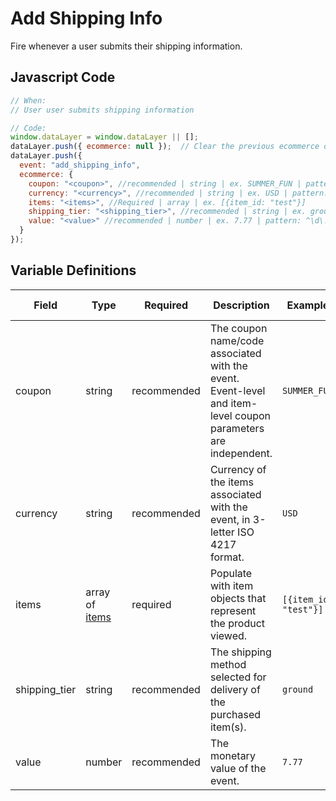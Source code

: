 # Add Shipping Info

Fire whenever a user submits their shipping information.

## Javascript Code

```js
// When:
// User user submits shipping information

// Code:
window.dataLayer = window.dataLayer || [];
dataLayer.push({ ecommerce: null });  // Clear the previous ecommerce object.
dataLayer.push({
  event: "add_shipping_info",
  ecommerce: {
    coupon: "<coupon>", //recommended | string | ex. SUMMER_FUN | pattern: ^[A-Za-z0-9_]+$
    currency: "<currency>", //recommended | string | ex. USD | pattern: ^[A-Z]{3}$ | min. 3, max. 3
    items: "<items>", //Required | array | ex. [{item_id: "test"}]	
    shipping_tier: "<shipping_tier>", //recommended | string | ex. ground | pattern: ^[a-z_]+$
    value: "<value>" //recommended | number | ex. 7.77 | pattern: ^\d\.\d\d$	 | min. 0.00
  }
});
```

## Variable Definitions

|Field|Type|Required|Description|Example|Pattern|Min Length|Max Length|Minimum|Maximum|Multiple Of|
| --- | --- | --- | --- | --- | --- | --- | --- | --- | --- | --- |
|coupon|string|recommended|The coupon name/code associated with the event. Event-level and item-level coupon parameters are independent.|`SUMMER_FUN`|`^[A-Za-z0-9_]+$`
|currency|string|recommended|Currency of the items associated with the event, in 3-letter ISO 4217 format.|`USD`|`^[A-Z]{3}$`|3|3|
|items|array of [items](/schemas/item.md)|required|Populate with item objects that represent the product viewed.|`[{item_id: "test"}]`
|shipping_tier|string|recommended|The shipping method selected for delivery of the purchased item(s).|`ground`|`^[a-z_]+$`
|value|number|recommended|The monetary value of the event.|`7.77`|`^\d\.\d\d$`|||0.00|